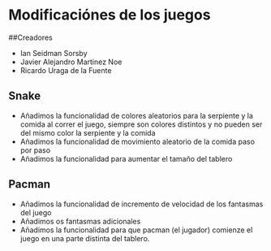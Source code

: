 # Modificaciónes de los juegos

##Creadores
- Ian Seidman Sorsby
- Javier Alejandro Martinez Noe
- Ricardo Uraga de la Fuente

## Snake

- Añadimos la funcionalidad de colores aleatorios para la serpiente y la comida al correr el juego, siempre son colores distintos y no pueden ser del mismo color la serpiente y la comida
- Añadimos la funcionalidad de movimiento aleatorio de la comida paso por paso
- Añadimos la funcionalidad para aumentar el tamaño del tablero

## Pacman

- Añadimos la funcionalidad de incremento de velocidad de los fantasmas del juego
- Añadimos os fantasmas adicionales
- Añadimos la funcionalidad para que pacman (el jugador) comienze el juego en una parte distinta del tablero.
